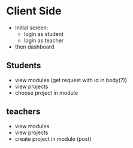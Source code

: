 # Client Side

- Initial screen:
  - login as student
  - login as teacher
- then dashboard

## Students

- view modules (get request with id in body(?))
- view projects
- choose project in module

## teachers

- view modules
- view projects
- create project in module (post)
